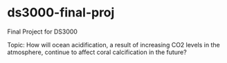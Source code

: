 # ds3000-final-proj
Final Project for DS3000

Topic: How will ocean acidification, a result of increasing CO2 levels in the atmosphere, continue to affect coral calcification in the future?

